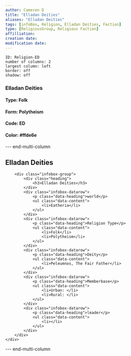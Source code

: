 ```yaml
---
author: Cameren D
title: "Elladan Deities"
aliases: "Elladan Deities"
tags: [infoBox, Religion, Elladan Deities, Faction]
type: [ReligiousGroup, Religious Faction]
affilliation: 
creation date:  
modification date: 
---
```



```start-multi-column  
ID: Religion-ED  
number of columns: 2  
largest column: left
border: off
shadow: off
```

### Elladan Deities

#### Type: Folk

#### Form: Polytheism

#### Code: ED

#### **Color:** #ffde6e

--- end-multi-column
<html>
    <div class="infobox">
        <div class="heading">
            <h2>Elladan Deities</h2>
        </div>

        <div class="infobox-group">
            <div class="heading">
                <h3>Elladan Deities</h3>
            </div>
            <div class="infobox-datarow">
                <p class="data-heading">world</p>
                <ul class="data-content">
                    <li>Eatheria</li>
                </ul>
            </div>
            <div class="infobox-datarow">
                <p class="data-heading">Religion Type</p>
                <ul class="data-content">
                    <li>Folk</li>
                    <li>Polytheism</li>
                </ul>
            </div>
            <div class="infobox-datarow">
                <p class="data-heading">Deity</p>
                <ul class="data-content">
                    <li>Peleumnos, The Fair Father</li>
                </ul>
            </div>
            <div class="infobox-datarow">
                <p class="data-heading">Memberbase</p>
                <ul class="data-content">
                    <li>Urban: </li>
                    <li>Rural: </li>
                </ul>
            </div>
            <div class="infobox-datarow">
                <p class="data-heading">leader</p>
                <ul class="data-content">
                    <li></li>
                </ul>
            </div>
        </div>
    </div>
</div>
</html>

--- end-multi-column